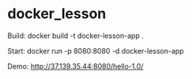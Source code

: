 # docker_lesson
Build: docker build -t docker-lesson-app . 

Start: docker run -p 8080:8080 -d docker-lesson-app

Demo: http://37.139.35.44:8080/hello-1.0/
